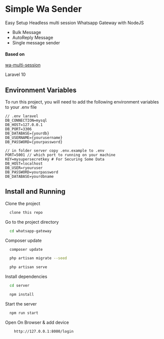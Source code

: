 # Simple Wa Sender

Easy Setup Headless multi session Whatsapp Gateway with NodeJS

- Bulk Message
- AutoReply Message
- Single message sender

#### Based on
[wa-multi-session](https://github.com/mimamch/wa-multi-session)

Laravel 10

## Environment Variables

To run this project, you will need to add the following environment variables to your .env file

```
// .env laravel 
DB_CONNECTION=mysql
DB_HOST=127.0.0.1
DB_PORT=3306
DB_DATABASE={yourdb}
DB_USERNAME={yourusername}
DB_PASSWORD={yourpassword}

// in folder server copy .env.example to .env
PORT=5001 // which port to running on your machine
KEY=mysupersecretkey # For Securing Some Data
DB_HOST=localhost
DB_USER=ryouruser
DB_PASSWORD=yourpassword
DB_DATABASE=yourdbname
```

## Install and Running

Clone the project

```bash
  clone this repo
```
Go to the project directory

```bash
  cd whatsapp-gateway
```
Composer update

```bash
  composer update 
```
```bash
  php artisan migrate --seed 
```
```bash
  php artisan serve
```

Install dependencies

```bash
  cd server
```
```bash
  npm install
```

Start the server

```bash
  npm run start
```

Open On Browser & add device

```bash
    http://127.0.0.1:8000/login
```
